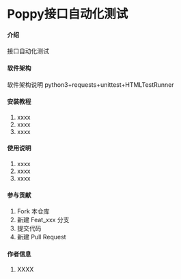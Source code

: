 # Poppy接口自动化测试

#### 介绍
接口自动化测试

#### 软件架构
软件架构说明
python3+requests+unittest+HTMLTestRunner

#### 安装教程

1. xxxx
2. xxxx
3. xxxx

#### 使用说明

1. xxxx
2. xxxx
3. xxxx

#### 参与贡献

1. Fork 本仓库
2. 新建 Feat_xxx 分支
3. 提交代码
4. 新建 Pull Request


#### 作者信息

1. XXXX